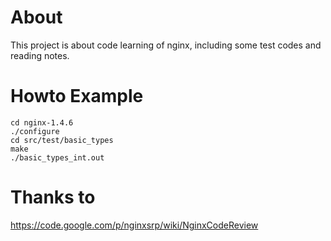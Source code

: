 # About

This project is about code learning of nginx, including some test codes and reading notes.

# Howto Example

```
cd nginx-1.4.6
./configure
cd src/test/basic_types
make
./basic_types_int.out
```

# Thanks to

https://code.google.com/p/nginxsrp/wiki/NginxCodeReview


